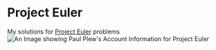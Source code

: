 # Project Euler 
My solutions for [Project Euler](https://projecteuler.net/) problems  
![An Image showing Paul Plew's Account Information for Project Euler](https://projecteuler.net/profile/paulplew.png)
